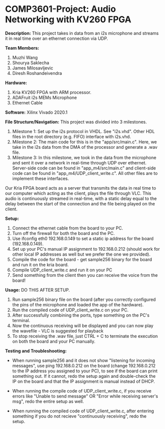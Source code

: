 # COMP3601-Project: Audio Networking with KV260 FPGA 

**Description:**
This project takes in data from an i2s microphone and streams it in real time over an ethernet connection via UDP. 

**Team Members:**
1. Muzhi Wang
2. Shourya Saklecha
3. James Milosavljevic
4. Diresh Roshandeivendra

**Hardware:**
1. Kria KV260 FPGA with ARM processor.
2. ADAFruit i2s MEMs Microphone
3. Ethernet Cable

**Software:**
Xilinx Vivado 2020.1


**File Structure/Navigation:**
This project was divided into 3 milestones. 
1. Milestone 1: Set up the i2s protocol in VHDL. See "i2s.vhd". Other HDL files in the root directory (e.g. FIFO) interface with i2s.vhd.
2. Milestone 2: The main code for this is in the "app/src/main.c". Here, we take in the i2s data from the DMA of the processor and generate a .wav file.
3. Milestone 3: In this milestone, we took in the data from the microphone and sent it over a network in real-time through UDP over ethernet. Server-side code can be found in "app_m4/src/main.c" and client-side code can be found in "app_m4/UDP_client_write.c". All other files are to implement these interfaces.  
 
Our Kria FPGA board acts as a server that transmits the data in real time to our computer which acting as the client, plays the file through VLC. This audio is continuously streamed in real-time, with a static delay equal to the delay between the start of the connection and the file being played on the client. 

**Setup:**
1. Connect the ethernet cable from the board to your PC.
2. Turn off the firewall for both the board and the PC.
3. Use ifconfig eth0 192.168.0.149 to set a static ip address for the board (192.168.0.149).
4. Set up your PC's manual IP assignment to 192.168.0.212 (should work for other local IP addresses as well but we prefer the one we provided).
5. Compile the code for the board - get sample256 binary for the board and run it on the kria board.
6. Compile UDP_client_write.c and run it on your PC
7. Send something from the client then you can receive the voice from the board!
   
**Usage:**
DO THIS AFTER SETUP. 
1. Run sample256 binary file on the board (after you correctly configured the pins of the microphone and loaded the app of the hardware). 
2. Run the compiled code of UDP_client_write.c on your PC.
3. After successfully combining the ports, type something on the PC's terminal.
4. Now the continuous receiving will be displayed and you can now play the wavefile - VLC is suggested for playback
5. To stop receiving the .wav file, just CTRL + C to terminate the execution on both the board and your PC manually.

**Testing and Troubleshooting:**
- When running sample256 and it does not show "listening for incoming messages", use ping 192.168.0.212 on the board (change 192.168.0.212 to the IP address you assigned to your PC), to see if the board can print something out. If it cannot, redo the setup again and double-check the IP on the board and that the IP assignment is manual instead of DHCP.

- When running the compile code of UDP_client_write.c, if you receive errors like "Unable to send message" OR "Error while receiving server's msg", redo the entire setup as well.

- When running the compiled code of UDP_client_write.c, after entering something if you do not recieve "continuously receiving", redo the setup.
